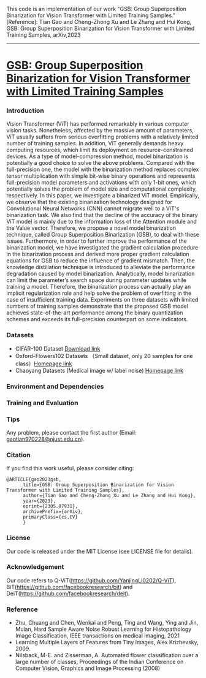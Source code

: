 This code is an implementation of our work "GSB: Group Superposition Binarization for Vision Transformer with Limited Training Samples."
[Reference]: Tian Gao and Cheng-Zhong Xu and Le Zhang and Hui Kong, GSB: Group Superposition Binarization for Vision Transformer with Limited Training Samples, arXiv,2023


----------------------------------------------------------------------------------------------------------------------------------------------------------
# [GSB: Group Superposition Binarization for Vision Transformer with Limited Training Samples](https://arxiv.org/abs/2305.07931)
### Introduction
Vision Transformer (ViT) has performed remarkably in various computer vision tasks. Nonetheless, affected by the massive amount of parameters, ViT usually suffers from serious overfitting problems with a relatively limited number of training samples. In addition, ViT generally demands heavy computing resources, which limit its deployment on resource-constrained devices. As a type of model-compression method,  model binarization is potentially a good choice to solve the above problems. Compared with the full-precision one, the model with the binarization method replaces complex tensor multiplication with simple bit-wise binary operations and represents full-precision model parameters and activations with only 1-bit ones, which potentially solves the problem of model size and computational complexity, respectively. In this paper, we investigate a binarized ViT model. Empirically, we observe that the existing binarization technology designed for Convolutional Neural Networks (CNN) cannot migrate well to a ViT's binarization task. We also find that the decline of the accuracy of the binary ViT model is mainly due to the information loss of the Attention module and the Value vector. Therefore, we propose a novel model binarization technique, called Group Superposition Binarization (GSB), to deal with these issues. Furthermore, in order to further improve the performance of the binarization model, we have investigated the gradient calculation procedure in the binarization process and derived more proper gradient calculation equations for GSB to reduce the influence of gradient mismatch. Then, the knowledge distillation technique is introduced to alleviate the performance degradation caused by model binarization. Analytically, model binarization can limit the parameter’s search space during parameter updates while training a model. Therefore, the binarization process can actually play an implicit regularization role and help solve the problem of overfitting in the case of insufficient training data. Experiments on three datasets with limited numbers of training samples demonstrate that the proposed GSB model achieves state-of-the-art performance among the binary quantization schemes and exceeds its full-precision counterpart on some indicators.
### Datasets
* CIFAR-100 Dataset [Download link](http://www.cs.toronto.edu/~kriz/cifar.html)
* Oxford-Flowers102 Datasets （Small dataset, only 20 samples for one class）[Homepage link](https://www.robots.ox.ac.uk/~vgg/data/flowers/102)
* Chaoyang Datasets (Medical image w/ label noise) [Homepage link](https://bupt-ai-cz.github.io/HSA-NRL/)  
### Environment and Dependencies

### Training and Evaluation
### Tips
   Any problem, please contact the first author (Email: gaotian970228@njust.edu.cn).
### Citation
If you find this work useful, please consider citing:

    @ARTICLE{gao2023gsb,
          title={GSB: Group Superposition Binarization for Vision Transformer with Limited Training Samples}, 
          author={Tian Gao and Cheng-Zhong Xu and Le Zhang and Hui Kong},
          year={2023},
          eprint={2305.07931},
          archivePrefix={arXiv},
          primaryClass={cs.CV}
          }
### License
Our code is released under the MIT License (see LICENSE file for details).
### Acknowledgement
Our code refers to Q-ViT(https://github.com/YanjingLi0202/Q-ViT), BiT(https://github.com/facebookresearch/bit) and DeiT(https://github.com/facebookresearch/deit).




### Reference
* Zhu, Chuang and Chen, Wenkai and Peng, Ting and Wang, Ying and Jin, Mulan, Hard Sample Aware Noise Robust Learning for Histopathology Image Classification, IEEE transactions on medical imaging, 2021
* Learning Multiple Layers of Features from Tiny Images, Alex Krizhevsky, 2009.
* Nilsback, M-E. and Zisserman, A. Automated flower classification over a large number of classes, Proceedings of the Indian Conference on Computer Vision, Graphics and Image Processing (2008)
